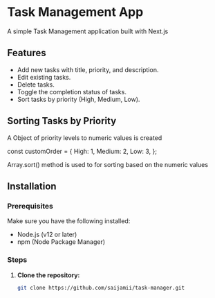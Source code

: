 # Task Management App

A simple Task Management application built with Next.js 

## Features

- Add new tasks with title, priority, and description.
- Edit existing tasks.
- Delete tasks.
- Toggle the completion status of tasks.
- Sort tasks by priority (High, Medium, Low).

## Sorting Tasks by Priority
A Object of priority levels to numeric values is created

const customOrder = {
  High: 1,
  Medium: 2,
  Low: 3,
};


Array.sort() method is used to for sorting based on the numeric values


## Installation

### Prerequisites

Make sure you have the following installed:

- Node.js (v12 or later)
- npm (Node Package Manager)

### Steps

1. **Clone the repository:**

   ```bash
   git clone https://github.com/saijamii/task-manager.git
   ```
